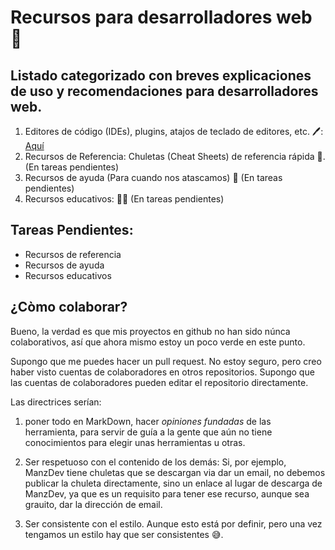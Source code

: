 # Recursos para desarrolladores web 🚀

## Listado categorizado con breves explicaciones de uso y recomendaciones para desarrolladores web.

1. Editores de código (IDEs), plugins, atajos de teclado de editores, etc. 🖊️: [Aquí](./editores-de-codigo/editores-de-codigo.md)
2. Recursos de Referencia: Chuletas (Cheat Sheets) de referencia rápida 📓. (En tareas pendientes)
3. Recursos de ayuda (Para cuando nos atascamos) 🛟 (En tareas pendientes)
4. Recursos educativos: 🧑‍🏫 (En tareas pendientes)

## Tareas Pendientes:

- Recursos de referencia
- Recursos de ayuda
- Recursos educativos

## ¿Còmo colaborar?

Bueno, la verdad es que mis proyectos en github no han sido núnca colaborativos, así que ahora mismo estoy un poco verde en este punto.

Supongo que me puedes hacer un pull request. No estoy seguro, pero creo haber visto cuentas de colaboradores en otros repositorios. Supongo que las cuentas de colaboradores pueden editar el repositorio directamente.

Las directrices serían:

1. poner todo en MarkDown, hacer _opiniones fundadas_ de las herramienta, para servir de guía a la gente que aún no tiene conocimientos para elegir unas herramientas u otras.

2. Ser respetuoso con el contenido de los demás: Si, por ejemplo, ManzDev tiene chuletas que se descargan via dar un email, no debemos publicar la chuleta directamente, sino un enlace al lugar de descarga de ManzDev, ya que es un requisito para tener ese recurso, aunque sea grauito, dar la dirección de email.

3. Ser consistente con el estilo. Aunque esto está por definir, pero una vez tengamos un estilo hay que ser consistentes 😅.
